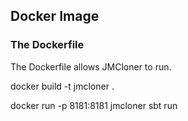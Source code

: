 ## Docker Image

### The Dockerfile

The Dockerfile allows JMCloner to run.

docker build -t jmcloner .

docker run -p 8181:8181 jmcloner sbt run

